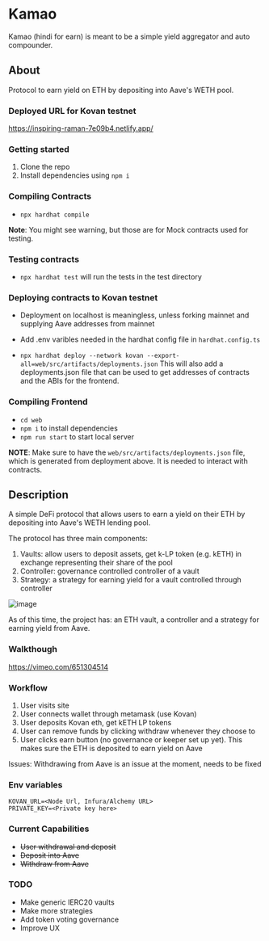 # Kamao

Kamao (hindi for earn) is meant to be a simple yield aggregator and auto compounder.

## About
Protocol to earn yield on ETH by depositing into Aave's WETH pool. 

### Deployed URL for Kovan testnet
https://inspiring-raman-7e09b4.netlify.app/

### Getting started
1. Clone the repo
2. Install dependencies using `npm i`

### Compiling Contracts
* `npx hardhat compile`

**Note**: You might see warning, but those are for Mock contracts used for testing.

### Testing contracts
* `npx hardhat test` will run the tests in the test directory

### Deploying contracts to Kovan testnet
* Deployment on localhost is meaningless, unless forking mainnet and supplying Aave addresses from mainnet
* Add .env varibles needed in the hardhat config file in `hardhat.config.ts`

* `npx hardhat deploy --network kovan --export-all=web/src/artifacts/deployments.json`
This will also add a deployments.json file that can be used to get addresses of contracts and the ABIs for 
the frontend.

### Compiling Frontend
* `cd web`
* `npm i` to install dependencies
* `npm run start` to start local server

**NOTE**: Make sure to have the `web/src/artifacts/deployments.json` file, which is generated from deployment above. It is
needed to interact with contracts.


## Description
A simple DeFi protocol that allows users to earn a yield on their ETH by depositing into Aave's WETH 
lending pool. 

The protocol has three main components:
1. Vaults: allow users to deposit assets, get k-LP token (e.g. kETH) in exchange representing their share of the pool
2. Controller: governance controlled controller of a vault
3. Strategy: a strategy for earning yield for a vault controlled through controller

![image](https://user-images.githubusercontent.com/84708985/143611940-b2987f9a-dc8d-4bc2-ab83-2b3131301b3b.png)


As of this time, the project has: an ETH vault, a controller and a strategy for earning yield from Aave.
### Walkthough
https://vimeo.com/651304514

### Workflow
1. User visits site
2. User connects wallet through metamask (use Kovan)
3. User deposits Kovan eth, get kETH LP tokens
4. User can remove funds by clicking withdraw whenever they choose to
5. User clicks earn button (no governance or keeper set up yet). This makes sure the ETH is deposited to 
earn yield on Aave

Issues:
Withdrawing from Aave is an issue at the moment, needs to be fixed

### Env variables
```
KOVAN_URL=<Node Url, Infura/Alchemy URL>
PRIVATE_KEY=<Private key here>
```

### Current Capabilities
* ~~User withdrawal and deposit~~
* ~~Deposit into Aave~~
* ~~Withdraw from Aave~~

### TODO
* Make generic IERC20 vaults
* Make more strategies
* Add token voting governance
* Improve UX

